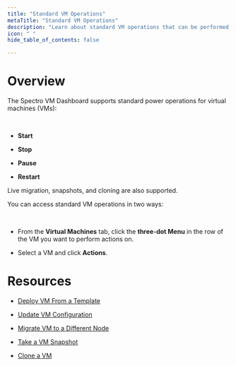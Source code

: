 ```yaml
---
title: "Standard VM Operations"
metaTitle: "Standard VM Operations"
description: "Learn about standard VM operations that can be performed using Spectro VM Dashboard."
icon: " "
hide_table_of_contents: false

---
```








# Overview

The Spectro VM Dashboard supports standard power operations for virtual machines (VMs): 

<br />

- **Start**


- **Stop** 


- **Pause** 


- **Restart** 
 

Live migration, snapshots, and cloning are also supported.

You can access standard VM operations in two ways:

<br />

- From the **Virtual Machines** tab, click the **three-dot Menu** in the row of the VM you want to perform actions on.


- Select a VM and click **Actions**.

 
# Resources

- [Deploy VM From a Template](/vm-management/create-manage-vm/standard-vm-operations/deploy-vm-from-template)


- [Update VM Configuration](/vm-management/create-manage-vm/standard-vm-operations/update-vm-configuration)


- [Migrate VM to a Different Node](/vm-management/create-manage-vm/standard-vm-operations/migrate-vm-to-different-node)


- [Take a VM Snapshot](/vm-management/create-manage-vm/standard-vm-operations/take-snapshot-of-vm)


- [Clone a VM](/vm-management/create-manage-vm/standard-vm-operations/clone-vm)




<br />

<br />
